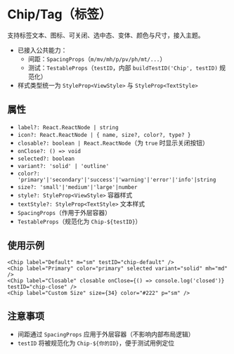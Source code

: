# Chip/Tag（标签）

支持标签文本、图标、可关闭、选中态、变体、颜色与尺寸，接入主题。

- 已接入公共能力：
  - 间距：`SpacingProps`（`m/mv/mh/p/pv/ph/mt/...`）
  - 测试：`TestableProps`（`testID`，内部 `buildTestID('Chip', testID)` 规范化）
- 样式类型统一为 `StyleProp<ViewStyle>` 与 `StyleProp<TextStyle>`

## 属性

- `label?: React.ReactNode | string`
- `icon?: React.ReactNode | { name, size?, color?, type? }`
- `closable?: boolean | React.ReactNode`（为 `true` 时显示关闭按钮）
- `onClose?: () => void`
- `selected?: boolean`
- `variant?: 'solid' | 'outline'`
- `color?: 'primary'|'secondary'|'success'|'warning'|'error'|'info'|string`
- `size?: 'small'|'medium'|'large'|number`
- `style?: StyleProp<ViewStyle>` 容器样式
- `textStyle?: StyleProp<TextStyle>` 文本样式
- `SpacingProps`（作用于外层容器）
- `TestableProps`（规范化为 `Chip-${testID}`）

## 使用示例

```tsx
<Chip label="Default" m="sm" testID="chip-default" />
<Chip label="Primary" color="primary" selected variant="solid" mh="md" />
<Chip label="Closable" closable onClose={() => console.log('closed')} testID="chip-close" />
<Chip label="Custom Size" size={34} color="#222" p="sm" />
```

## 注意事项

- 间距通过 `SpacingProps` 应用于外层容器（不影响内部布局逻辑）
- `testID` 将被规范化为 `Chip-${你的ID}`，便于测试用例定位
